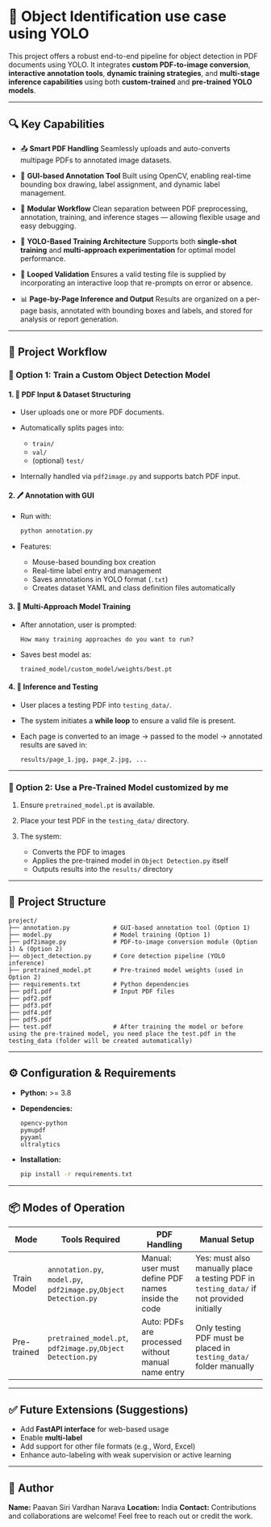 # 🧠 Object Identification use case using YOLO 

This project offers a robust end-to-end pipeline for object detection in PDF documents using YOLO. It integrates **custom PDF-to-image conversion**, **interactive annotation tools**, **dynamic training strategies**, and **multi-stage inference capabilities** using both **custom-trained** and **pre-trained YOLO models**.

---

## 🔍 Key Capabilities

* 📤 **Smart PDF Handling**
  Seamlessly uploads and auto-converts multipage PDFs to annotated image datasets.

* 🎨 **GUI-based Annotation Tool**
  Built using OpenCV, enabling real-time bounding box drawing, label assignment, and dynamic label management.

* 🔀 **Modular Workflow**
  Clean separation between PDF preprocessing, annotation, training, and inference stages — allowing flexible usage and easy debugging.

* 🧠 **YOLO-Based Training Architecture**
  Supports both **single-shot training** and **multi-approach experimentation** for optimal model performance.

* 🧪 **Looped Validation**
  Ensures a valid testing file is supplied by incorporating an interactive loop that re-prompts on error or absence.

* 📊 **Page-by-Page Inference and Output**
  Results are organized on a per-page basis, annotated with bounding boxes and labels, and stored for analysis or report generation.

---

## 🚀 Project Workflow

### 🔸 Option 1: Train a Custom Object Detection Model

#### 1. 📁 PDF Input & Dataset Structuring

* User uploads one or more PDF documents.
* Automatically splits pages into:

  * `train/`
  * `val/`
  * (optional) `test/`
* Internally handled via `pdf2image.py` and supports batch PDF input.

#### 2. 🖊 Annotation with GUI

* Run with:

  ```bash
  python annotation.py
  ```
* Features:

  * Mouse-based bounding box creation
  * Real-time label entry and management
  * Saves annotations in YOLO format (`.txt`)
  * Creates dataset YAML and class definition files automatically

#### 3. 🧠 Multi-Approach Model Training

* After annotation, user is prompted:

  ```
  How many training approaches do you want to run?
  ```
* Saves best model as:

  ```
  trained_model/custom_model/weights/best.pt
  ```

#### 4. 🧪 Inference and Testing

* User places a testing PDF into `testing_data/`.
* The system initiates a **while loop** to ensure a valid file is present.
* Each page is converted to an image → passed to the model → annotated results are saved in:

  ```
  results/page_1.jpg, page_2.jpg, ...
  ```

---

### 🔸 Option 2: Use a Pre-Trained Model customized by me

1. Ensure `pretrained_model.pt` is available.
2. Place your test PDF in the `testing_data/` directory.
3. The system:

   * Converts the PDF to images
   * Applies the pre-trained model in `Object Detection.py` itself
   * Outputs results into the `results/` directory

---

## 🧱 Project Structure

```
project/
├── annotation.py            # GUI-based annotation tool (Option 1)
├── model.py                 # Model training (Option 1)
├── pdf2image.py             # PDF-to-image conversion module (Option 1) & (Option 2)
├── object_detection.py      # Core detection pipeline (YOLO inference)
├── pretrained_model.pt      # Pre-trained model weights (used in Option 2)
├── requirements.txt         # Python dependencies
├── pdf1.pdf                 # Input PDF files
├── pdf2.pdf
├── pdf3.pdf
├── pdf4.pdf
├── pdf5.pdf
├── test.pdf                 # After training the model or before using the pre-trained model, you need place the test.pdf in the testing_data (folder will be created automatically)

```
---

## ⚙️ Configuration & Requirements

* **Python:** >= 3.8
* **Dependencies:**

  ```text
  opencv-python
  pymupdf
  pyyaml
  ultralytics
  ```
* **Installation:**

  ```bash
  pip install -r requirements.txt
  ```

---

## 📦 Modes of Operation

| Mode        | Tools Required                              | PDF Handling                                       | Manual Setup                                                          |
| ----------- | ------------------------------------------- | -------------------------------------------------- | --------------------------------------------------------------------- |
| Train Model | `annotation.py`, `model.py`, `pdf2image.py`,`Object Detection.py` | Manual: user must define PDF names inside the code | Yes: must also manually place a testing PDF in `testing_data/` if not provided initially |
| Pre-trained | `pretrained_model.pt`, `pdf2image.py`,`Object Detection.py`                  | Auto: PDFs are processed without manual name entry | Only testing PDF must be placed in `testing_data/` folder manually    |

---

## ✅ Future Extensions (Suggestions)

* Add **FastAPI interface** for web-based usage
* Enable **multi-label**
* Add support for other file formats (e.g., Word, Excel)
* Enhance auto-labeling with weak supervision or active learning

---

## 👤 Author

**Name:** Paavan Siri Vardhan Narava
**Location:** India
**Contact:** Contributions and collaborations are welcome! Feel free to reach out or credit the work.
